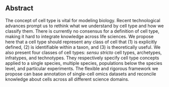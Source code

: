 ## Abstract 

The concept of cell type is vital for modeling biology.
Recent technological advances prompt us to rethink what we understand by cell type and how we classify them.
There is currently no consensus for a definition of cell type, making it hard to integrate knowledge across life sciences. We propose here that a cell type should represent any class of cell that (1) is explicitly defined, (2) is identifiable within a taxon, and (3) is theoretically useful.
We also present four classes of cell types: _sensu stricto_ cell types, archetypes, infratypes, and technotypes. They respectively specify cell type concepts applied to a single species, multiple species, populations below the species level, and particular experiments.
The flexible and rigorous framework we propose can base annotation of single-cell omics datasets and reconcile knowledge about cells across all different science domains.
